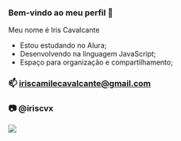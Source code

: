 ### Bem-vindo ao meu perfil 🤍

Meu nome é Iris Cavalcante

- Estou estudando no Alura;
-  Desenvolvendo na linguagem JavaScript;
-  Espaço para organização e compartilhamento;

### 📫 iriscamilecavalcante@gmail.com

### 📷 @iriscvx



![](https://media1.tenor.com/m/1DflTbZcmLYAAAAd/joe-goldberg.gif)
